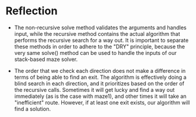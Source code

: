 # Reflection

* The non-recursive solve method validates the arguments and handles input,
  while the recursive method contains the actual algorithm that performs the 
  recursive search for a way out. It is important to separate these methods in order to adhere to the "DRY" principle,
  because the very same solve() method can be used to handle the inputs of our stack-based maze solver.
  
* The order that we check each direction does not make a difference in terms of being able to find an exit. The algorithm
  is effectively doing a blind search in each direction, and it prioritizes based on the order of the recursive calls. Sometimes
  it will get lucky and find a way out immediately (as is the case with maze1), and other times it will take an "inefficient" 
  route. However, if at least one exit exists, our algorithm will find a solution.